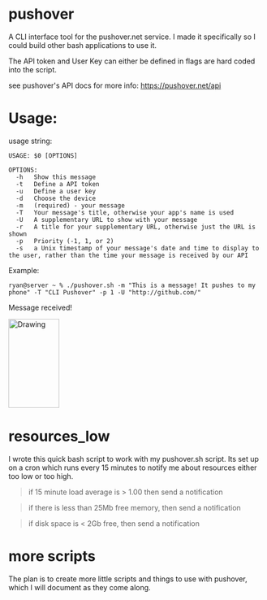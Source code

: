 pushover
========

A CLI interface tool for the pushover.net service. I made it specifically so I could build other bash applications to use it. 

The API token and User Key can either be defined in flags are hard coded into the script.


see pushover's API docs for more info: https://pushover.net/api

Usage:
========

usage string:
```
USAGE: $0 [OPTIONS]

OPTIONS:
  -h   Show this message
  -t   Define a API token
  -u   Define a user key
  -d   Choose the device
  -m   (required) - your message
  -T   Your message's title, otherwise your app's name is used
  -U   A supplementary URL to show with your message
  -r   A title for your supplementary URL, otherwise just the URL is shown
  -p   Priority (-1, 1, or 2)
  -s   a Unix timestamp of your message's date and time to display to the user, rather than the time your message is received by our API
```

Example:
```
ryan@server ~ % ./pushover.sh -m "This is a message! It pushes to my phone" -T "CLI Pushover" -p 1 -U "http://github.com/"
```

Message received!

<img src="https://cloud.box.com/shared/static/qickjqpsjh9mt8gj0kjw.jpg" alt="Drawing" style="width:100px; height:175px;"/>


resources_low
=============
I wrote this quick bash script to work with my pushover.sh script. Its set up on a cron which runs every 15 minutes to notify me about resources either too low or too high.

>if 15 minute load average is > 1.00 then send a notification

>if there is less than 25Mb free memory, then send a notification

>if disk space is < 2Gb free, then send a notification


more scripts
============
The plan is to create more little scripts and things to use with pushover, which I will document as they come along.

